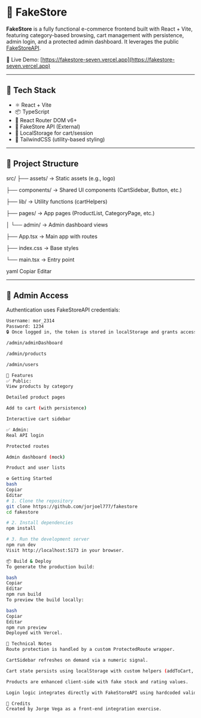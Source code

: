 # 🛒 FakeStore

**FakeStore** is a fully functional e-commerce frontend built with React + Vite, featuring category-based browsing, cart management with persistence, admin login, and a protected admin dashboard. It leverages the public [FakeStoreAPI](https://fakestoreapi.com/).

🔗 Live Demo: [https://fakestore-seven.vercel.app](https://fakestore-seven.vercel.app)

---

## 🚀 Tech Stack

- ⚛️ React + Vite
- 📦 TypeScript
- 📁 React Router DOM v6+
- 🛒 FakeStore API (External)
- 🧠 LocalStorage for cart/session
- 🧪 TailwindCSS (utility-based styling)

---

## 📂 Project Structure

src/
├── assets/ → Static assets (e.g., logo)

├── components/ → Shared UI components (CartSidebar, Button, etc.)

├── lib/ → Utility functions (cartHelpers)

├── pages/ → App pages (ProductList, CategoryPage, etc.)

│ └── admin/ → Admin dashboard views

├── App.tsx → Main app with routes

├── index.css → Base styles

└── main.tsx → Entry point

yaml
Copiar
Editar

---

## 🔐 Admin Access

Authentication uses FakeStoreAPI credentials:

```bash
Username: mor_2314
Password: 1234
🔒 Once logged in, the token is stored in localStorage and grants access to:

/admin/adminDashboard

/admin/products

/admin/users

🧪 Features
✅ Public:
View products by category

Detailed product pages

Add to cart (with persistence)

Interactive cart sidebar

✅ Admin:
Real API login

Protected routes

Admin dashboard (mock)

Product and user lists

⚙️ Getting Started
bash
Copiar
Editar
# 1. Clone the repository
git clone https://github.com/jorjoel777/fakestore
cd fakestore

# 2. Install dependencies
npm install

# 3. Run the development server
npm run dev
Visit http://localhost:5173 in your browser.

📦 Build & Deploy
To generate the production build:

bash
Copiar
Editar
npm run build
To preview the build locally:

bash
Copiar
Editar
npm run preview
Deployed with Vercel.

🧠 Technical Notes
Route protection is handled by a custom ProtectedRoute wrapper.

CartSidebar refreshes on demand via a numeric signal.

Cart state persists using localStorage with custom helpers (addToCart, removeFromCart, etc.).

Products are enhanced client-side with fake stock and rating values.

Login logic integrates directly with FakeStoreAPI using hardcoded valid credentials.

🙌 Credits
Created by Jorge Vega as a front-end integration exercise.

